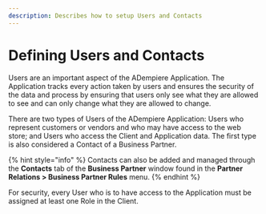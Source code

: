 ```yaml
---
description: Describes how to setup Users and Contacts
---
```


# Defining Users and Contacts

Users are an important aspect of the ADempiere Application. The Application tracks every action taken by users and ensures the security of the data and process by ensuring that users only see what they are allowed to see and can only change what they are allowed to change.

There are two types of Users of the ADempiere Application: Users who represent customers or vendors and who may have access to the web store; and Users who access the Client and Application data. The first type is also considered a Contact of a Business Partner.

{% hint style="info" %}
Contacts can also be added and managed through the **Contacts** tab of the **Business Partner** window found in the **Partner Relations &gt; Business Partner Rules** menu.
{% endhint %}

For security, every User who is to have access to the Application must be assigned at least one Role in the Client.

